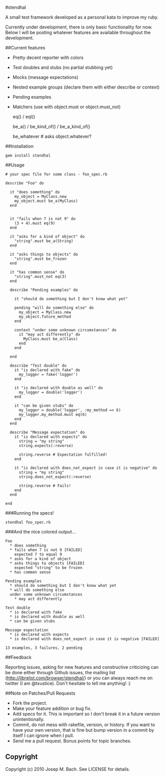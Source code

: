 #stendhal

A small test framework developed as a personal kata to improve my ruby.

Currently under development, there is only basic functionality for now.
Below I will be posting whatever features are available throughout the
development.

##Current features

* Pretty decent reporter with colors
* Test doubles and stubs (no partial stubbing yet)
* Mocks (message expectations)
* Nested example groups (declare them with either describe or context)
* Pending examples
* Matchers (use with object.must or object.must_not)

    eq() / eql()

    be_a() / be_kind_of() / be_a_kind_of()

    be_whatever # asks object.whatever?


##Installation

    gem install stendhal

##Usage

    # your spec file for some class - foo_spec.rb

    describe "Foo" do

      it "does something" do
        my_object = MyClass.new
        my_object.must be_a(MyClass) 
      end

      
      it "fails when 7 is not 9" do
        (3 + 4).must eq(9)
      end

      it "asks for a kind of object" do
        "string".must be_a(String)
      end

      it "asks things to objects" do
        "string".must be_frozen
      end

      it "has common sense" do
        "string".must_not eq(3)
      end

      describe "Pending examples" do

        it "should do something but I don't know what yet"

        pending "will do something else" do
          my_object = MyClass.new
          my_object.future_method
        end

        context "under some unknown circumstances" do
          it "may act differently" do
            MyClass.must be_a(Class)
          end
        end

      end

      describe "Test double" do
        it "is declared with fake" do
          my_logger = fake('logger')
        end

        it "is declared with double as well" do
          my_logger = double('logger')
        end

        it "can be given stubs" do
          my_logger = double('logger', :my_method => 6)
          my_logger.my_method.must eq(6)
        end
      end

      describe "Message expectation" do
        it "is declared with expects" do
          string = "my string"
          string.expects(:reverse)

          string.reverse # Expectation fulfilled!
        end

        it "is declared with does_not_expect in case it is negative" do
          string = "my string"
          string.does_not_expect(:reverse)

          string.reverse # Fails!
        end
      end

    end

###Running the specs!

    stendhal foo_spec.rb

###And the nice colored output...

    Foo
      * does something
      * fails when 7 is not 9 [FAILED]
        expected 7 to equal 9
      * asks for a kind of object
      * asks things to objects [FAILED]
        expected "string" to be frozen
      * has common sense

    Pending examples
      * should do something but I don't know what yet
      * will do something else
      under some unknown circumstances
        * may act differently

    Test double
      * is declared with fake
      * is declared with double as well
      * can be given stubs

    Message expectation
      * is declared with expects
      * is declared with does_not_expect in case it is negative [FAILED]

    13 examples, 3 failures, 2 pending

##Feedback

Reporting issues, asking for new features and constructive criticizing can be
done either through Github issues, the mailing list
(http://librelist.com/browser/stendhal/) or you can always reach me on twitter
(I am @txustice). Don't hesitate to tell me anything! :)

##Note on Patches/Pull Requests
 
* Fork the project.
* Make your feature addition or bug fix.
* Add specs for it. This is important so I don't break it in a
  future version unintentionally.
* Commit, do not mess with rakefile, version, or history.
  If you want to have your own version, that is fine but bump version
  in a commit by itself I can ignore when I pull.
* Send me a pull request. Bonus points for topic branches.

## Copyright

Copyright (c) 2010 Josep M. Bach. See LICENSE for details.
